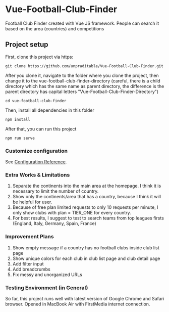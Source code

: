 # Vue-Football-Club-Finder
Football Club Finder created with Vue JS framework. People can search it based on the area (countries) and competitions

## Project setup
First, clone this project via https:
```
git clone https://github.com/unpraditable/Vue-Football-Club-Finder.git
```
After you clone it, navigate to the folder where you clone the project, then change it to the vue-football-club-finder-directory (careful, there is a child directory which has the same name as parent directory, the difference is the parent directory has capital letters "Vue-Football-Club-Finder-Directory")
```
cd vue-football-club-finder
```

Then, install all dependencies in this folder
```
npm install
```

After that, you can run this project
```
npm run serve
```

### Customize configuration
See [Configuration Reference](https://cli.vuejs.org/config/).

### Extra Works & Limitations
1. Separate the continents into the main area at the homepage. I think it is necessary to limit the number of country.
2. Show only the continents/area that has a country, because I think it will be helpful for user.
3. Because of free plan limited requests to only 10 requests per minute, I only show clubs with plan = TIER_ONE for every country.
4. For best results, I suggest to test to search teams from top leagues firsts (England, Italy, Germany, Spain, France)

### Improvement Plans
1. Show empty message if a country has no football clubs inside club list page
2. Show unique colors for each club in club list page and club detail page
3. Add filter input
4. Add breadcrumbs
5. Fix messy and unorganized URLs

### Testing Environment (in General)
So far, this project runs well with latest version of Google Chrome and Safari browser. Opened in MacBook Air with FirstMedia internet connection.